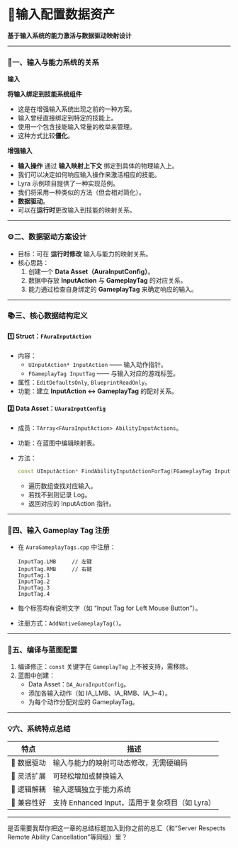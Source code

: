 # 🎯输入配置数据资产

**基于输入系统的能力激活与数据驱动映射设计**

------

### 🧩一、输入与能力系统的关系

**输入**

**将输入绑定到技能系统组件**

- 这是在增强输入系统出现之前的一种方案。
- 输入曾经直接绑定到特定的技能上。
- 使用一个包含技能输入常量的枚举来管理。
- 这种方式比较**僵化**。

**增强输入**

- **输入操作** 通过 **输入映射上下文** 绑定到具体的物理输入上。
- 我们可以决定如何响应输入操作来激活相应的技能。
- Lyra 示例项目提供了一种实现范例。
- 我们将采用一种类似的方法（但会相对简化）。
- **数据驱动**。
- 可以在**运行时**更改输入到技能的映射关系。

------

### ⚙️二、数据驱动方案设计

- 目标：可在 **运行时修改** 输入与能力的映射关系。
- 核心思路：
  1. 创建一个 **Data Asset（AuraInputConfig）**。
  2. 数据中存放 **InputAction** 与 **GameplayTag** 的对应关系。
  3. 能力通过检查自身绑定的 **GameplayTag** 来确定响应的输入。

------

### 📚三、核心数据结构定义

#### 1️⃣ Struct：`FAuraInputAction`

- 内容：
  - `UInputAction* InputAction` —— 输入动作指针。
  - `FGameplayTag InputTag` —— 与输入对应的游戏标签。
- 属性：`EditDefaultsOnly`, `BlueprintReadOnly`。
- 功能：建立 **InputAction ↔ GameplayTag** 的配对关系。

#### 2️⃣ Data Asset：`UAuraInputConfig`

- 成员：`TArray<FAuraInputAction> AbilityInputActions`。

- 功能：在蓝图中编辑映射表。

- 方法：

  ```cpp
  const UInputAction* FindAbilityInputActionForTag(FGameplayTag InputTag, bool bLogNotFound = false) const;
  ```

  - 遍历数组查找对应输入。
  - 若找不到则记录 Log。
  - 返回对应的 InputAction 指针。

------

### 🧱四、输入 Gameplay Tag 注册

- 在 `AuraGameplayTags.cpp` 中注册：

  ```
  InputTag.LMB     // 左键
  InputTag.RMB     // 右键
  InputTag.1
  InputTag.2
  InputTag.3
  InputTag.4
  ```

- 每个标签均有说明文字（如 “Input Tag for Left Mouse Button”）。

- 注册方式：`AddNativeGameplayTag()`。

------

### 🧰五、编译与蓝图配置

1. 编译修正：`const` 关键字在 `GameplayTag` 上不被支持，需移除。
2. 蓝图中创建：
   - Data Asset：`DA_AuraInputConfig`。
   - 添加各输入动作（如 IA_LMB、IA_RMB、IA_1~4）。
   - 为每个动作分配对应的 GameplayTag。

------

### 💡六、系统特点总结

| 特点       | 描述                                           |
| ---------- | ---------------------------------------------- |
| 🔗 数据驱动 | 输入与能力的映射可动态修改，无需硬编码         |
| 🧩 灵活扩展 | 可轻松增加或替换输入                           |
| 🧠 逻辑解耦 | 输入逻辑独立于能力系统                         |
| 🧰 兼容性好 | 支持 Enhanced Input，适用于复杂项目（如 Lyra） |

------

是否需要我帮你把这一章的总结标题加入到你之前的总汇（和“Server Respects Remote Ability Cancellation”等同级）里？